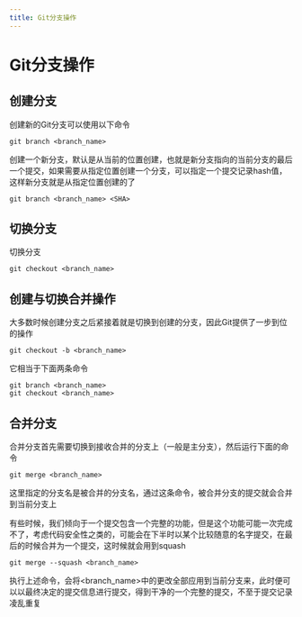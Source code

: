 ```yaml
---
title: Git分支操作
---
```


# Git分支操作

## 创建分支

创建新的Git分支可以使用以下命令
```shell
git branch <branch_name>
```
创建一个新分支，默认是从当前的位置创建，也就是新分支指向的当前分支的最后一个提交，如果需要从指定位置创建一个分支，可以指定一个提交记录hash值，这样新分支就是从指定位置创建的了
```shell
git branch <branch_name> <SHA>
```

## 切换分支

切换分支
```shell
git checkout <branch_name>
```

## 创建与切换合并操作

大多数时候创建分支之后紧接着就是切换到创建的分支，因此Git提供了一步到位的操作

```shell
git checkout -b <branch_name>
```

它相当于下面两条命令
```shell
git branch <branch_name>
git checkout <branch_name>
```

## 合并分支

合并分支首先需要切换到接收合并的分支上（一般是主分支），然后运行下面的命令
```shell
git merge <branch_name>
```
这里指定的分支名是被合并的分支名，通过这条命令，被合并分支的提交就会合并到当前分支上


有些时候，我们倾向于一个提交包含一个完整的功能，但是这个功能可能一次完成不了，考虑代码安全性之类的，可能会在下半时以某个比较随意的名字提交，在最后的时候合并为一个提交，这时候就会用到squash
```shell
git merge --squash <branch_name>
```
执行上述命令，会将<branch_name>中的更改全部应用到当前分支来，此时便可以以最终决定的提交信息进行提交，得到干净的一个完整的提交，不至于提交记录凌乱重复
